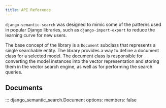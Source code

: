 ```yaml
---
title: API Reference
---
```


`django-semantic-search` was designed to mimic some of the patterns used in popular Django libraries, such as
`django-import-export` to reduce the learning curve for new users.

The base concept of the library is a `Document` subclass that represents a single searchable entity. The library
provides a way to define a document class for a selected model. The document class is responsible for converting
the model instances into the vector representation and storing them in the vector search engine, as well as for
performing the search queries.

## Documents

::: django_semantic_search.Document
    options:
        members: false
